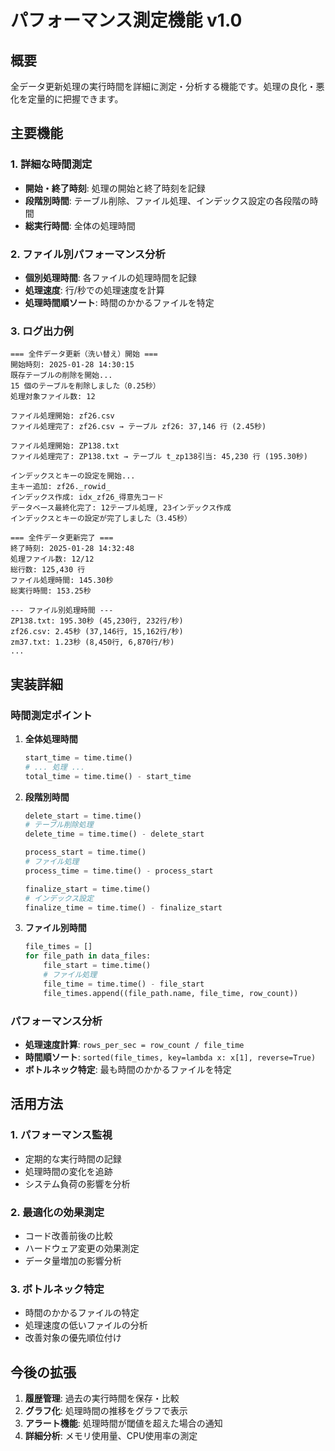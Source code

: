 # パフォーマンス測定機能 v1.0

## 概要

全データ更新処理の実行時間を詳細に測定・分析する機能です。処理の良化・悪化を定量的に把握できます。

## 主要機能

### 1. 詳細な時間測定

- **開始・終了時刻**: 処理の開始と終了時刻を記録
- **段階別時間**: テーブル削除、ファイル処理、インデックス設定の各段階の時間
- **総実行時間**: 全体の処理時間

### 2. ファイル別パフォーマンス分析

- **個別処理時間**: 各ファイルの処理時間を記録
- **処理速度**: 行/秒での処理速度を計算
- **処理時間順ソート**: 時間のかかるファイルを特定

### 3. ログ出力例

```
=== 全件データ更新（洗い替え）開始 ===
開始時刻: 2025-01-28 14:30:15
既存テーブルの削除を開始...
15 個のテーブルを削除しました（0.25秒）
処理対象ファイル数: 12

ファイル処理開始: zf26.csv
ファイル処理完了: zf26.csv → テーブル zf26: 37,146 行 (2.45秒)

ファイル処理開始: ZP138.txt
ファイル処理完了: ZP138.txt → テーブル t_zp138引当: 45,230 行 (195.30秒)

インデックスとキーの設定を開始...
主キー追加: zf26._rowid_
インデックス作成: idx_zf26_得意先コード
データベース最終化完了: 12テーブル処理, 23インデックス作成
インデックスとキーの設定が完了しました（3.45秒）

=== 全件データ更新完了 ===
終了時刻: 2025-01-28 14:32:48
処理ファイル数: 12/12
総行数: 125,430 行
ファイル処理時間: 145.30秒
総実行時間: 153.25秒

--- ファイル別処理時間 ---
ZP138.txt: 195.30秒 (45,230行, 232行/秒)
zf26.csv: 2.45秒 (37,146行, 15,162行/秒)
zm37.txt: 1.23秒 (8,450行, 6,870行/秒)
...
```

## 実装詳細

### 時間測定ポイント

1. **全体処理時間**
   ```python
   start_time = time.time()
   # ... 処理 ...
   total_time = time.time() - start_time
   ```

2. **段階別時間**
   ```python
   delete_start = time.time()
   # テーブル削除処理
   delete_time = time.time() - delete_start
   
   process_start = time.time()
   # ファイル処理
   process_time = time.time() - process_start
   
   finalize_start = time.time()
   # インデックス設定
   finalize_time = time.time() - finalize_start
   ```

3. **ファイル別時間**
   ```python
   file_times = []
   for file_path in data_files:
       file_start = time.time()
       # ファイル処理
       file_time = time.time() - file_start
       file_times.append((file_path.name, file_time, row_count))
   ```

### パフォーマンス分析

- **処理速度計算**: `rows_per_sec = row_count / file_time`
- **時間順ソート**: `sorted(file_times, key=lambda x: x[1], reverse=True)`
- **ボトルネック特定**: 最も時間のかかるファイルを特定

## 活用方法

### 1. パフォーマンス監視

- 定期的な実行時間の記録
- 処理時間の変化を追跡
- システム負荷の影響を分析

### 2. 最適化の効果測定

- コード改善前後の比較
- ハードウェア変更の効果測定
- データ量増加の影響分析

### 3. ボトルネック特定

- 時間のかかるファイルの特定
- 処理速度の低いファイルの分析
- 改善対象の優先順位付け

## 今後の拡張

1. **履歴管理**: 過去の実行時間を保存・比較
2. **グラフ化**: 処理時間の推移をグラフで表示
3. **アラート機能**: 処理時間が閾値を超えた場合の通知
4. **詳細分析**: メモリ使用量、CPU使用率の測定